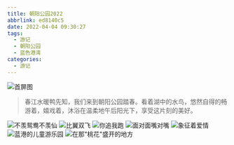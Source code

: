 ```yaml
---
title: 朝阳公园2022
abbrlink: ed8140c5
date: 2022-04-04 09:30:27
tags:
  - 游记
  - 朝阳公园
  - 蓝色港湾
categories:
  - 游记
---
```


![首屏图](https://s11.ax1x.com/2024/02/22/pFNPdWq.jpg)

<!-- more -->

> 春江水暖鸭先知，我们来到朝阳公园踏春。看着湖中的水鸟，悠然自得的畅游着，嬉戏着，沐浴在温柔地午后阳光下，享受这片刻的美好。

![不羡鸳鸯不羡仙](https://s11.ax1x.com/2024/02/22/pFNPrOU.jpg)
![比翼双飞](https://s11.ax1x.com/2024/02/22/pFNPBlV.jpg)
![你追我跑](https://s11.ax1x.com/2024/02/22/pFNPDyT.jpg)
![面对面嘴对嘴](https://s11.ax1x.com/2024/02/22/pFNP0S0.jpg)
![象征着爱情](https://s11.ax1x.com/2024/02/22/pFNP6w4.jpg)
![蓝港的儿童游乐园](https://s11.ax1x.com/2024/02/22/pFNPymF.jpg)
![在那"桃花"盛开的地方](https://s11.ax1x.com/2024/02/22/pFNPcTJ.jpg)
